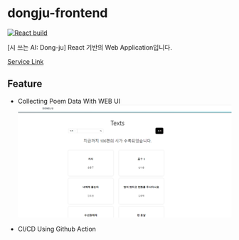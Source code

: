 # dongju-frontend

[![React build](https://github.com/FacerAin/dongju-frontend/actions/workflows/main.yml/badge.svg?branch=main)](https://github.com/FacerAin/dongju-frontend/actions/workflows/main.yml)

[시 쓰는 AI: Dong-ju] React 기반의 Web Application입니다.

[Service Link](http://dongju.facerain.club)

## Feature

- Collecting Poem Data With WEB UI
  ![Collecting Poem Data With WEB UI](./img/texts.png)

- CI/CD Using Github Action
